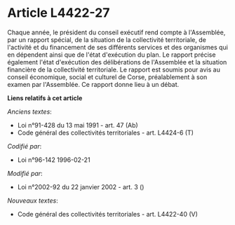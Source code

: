 # Article L4422-27

Chaque année, le président du conseil exécutif rend compte à l'Assemblée, par un rapport spécial, de la situation de la
collectivité territoriale, de l'activité et du financement de ses différents services et des organismes qui en dépendent
ainsi que de l'état d'exécution du plan. Le rapport précise également l'état d'exécution des délibérations de l'Assemblée et
la situation financière de la collectivité territoriale. Le rapport est soumis pour avis au conseil économique, social et
culturel de Corse, préalablement à son examen par l'Assemblée. Ce rapport donne lieu à un débat.

**Liens relatifs à cet article**

_Anciens textes_:

  - Loi n°91-428 du 13 mai 1991 - art. 47 (Ab)
  - Code général des collectivités territoriales - art. L4424-6 (T)

_Codifié par_:

  - Loi n°96-142 1996-02-21

_Modifié par_:

  - Loi n°2002-92 du 22 janvier 2002 - art. 3 ()

_Nouveaux textes_:

  - Code général des collectivités territoriales - art. L4422-40 (V)
